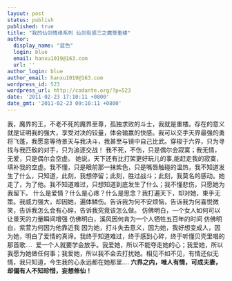 ```yaml
---
layout: post
status: publish
published: true
title: "我的仙剑情缘系列 仙剑有感三之魔尊重楼"
author:
  display_name: "蓝色"
  login: blue
  email: hanxu1019@163.com
  url: ''
author_login: blue
author_email: hanxu1019@163.com
wordpress_id: 523
wordpress_url: http://codante.org/?p=523
date: '2011-02-23 17:10:11 +0800'
date_gmt: '2011-02-23 09:10:11 +0800'
---
```


我，魔界的王，不老不死的魔界至尊，孤独求败的斗士，我就是重楼。存在的意义就是证明我的强大，享受对决的较量，体会输赢的快感。我可以交手天界最强的勇将飞蓬，我愿意等待景天与我决斗，我甚至与镜中自己比武。穿梭于六界，只为寻找与我匹敌的对手，只为追逐交战！­ ­
我不死，不伤，只是偶尔会寂寞；我无情，无爱，只是偶尔会空虚。­­
她说，天下还有比打架更好玩儿的事,能赶走我的寂寞，填补我的空虚。我不懂，只是眼前那一抹紫色，只是嘴唇触碰的温热，我不知道发生了什么，只知道，此刻，我想停留；此刻，胜过战斗；此刻，我莫名的感动。她走了，为了他。我不知道难过，只想知道到底发生了什么；我不懂悲伤，只愿她为我留下。­
什么是爱情？什么是心疼？什么是思念？我打遍天下，却对她，束手无策。我威力强大，却因她，遍体鳞伤。告诉我为何不安烦恼，告诉我为何喜悦微笑，告诉我怎么会有心碎，告诉我究竟该怎么做。­
­仿佛明白，一个女人如何可以让景天的力量瞬间增强­
仿佛明白，溪风因何肯为一个人牺牲五百年的时间­
仿佛明白，紫萱为何因为他靠近我­
因为她，打斗失去意义，因为她，我好想变成人，因为她，明白了爱情的真谛。我终于知道难过，终于感到心碎，终于听懂贝壳里唱的那首歌....  ­
­   爱一个人就要学会放手。我爱她，所以不能夺走她的心；我爱她，所以我愿为她做任何事；我爱她，所以我不会去打扰她。相见不如不见，有情还似无情，我只知道，今生我的心永远都在她那里....­
**­六界之内，唯人有情，可成夫妻，却偏有人不知珍惜，妄想修仙！**